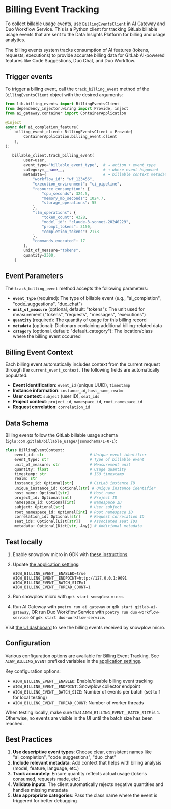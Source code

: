 # Billing Event Tracking

To collect billable usage events, use [`BillingEventsClient`](https://gitlab.com/gitlab-org/modelops/applied-ml/code-suggestions/ai-assist/-/blob/main/lib/billing_events/client.py) in AI Gateway and Duo Workflow Service.
This is a Python client for tracking GitLab billable usage events that are sent to the Data Insights Platform for billing and usage analytics.

The billing events system tracks consumption of AI features (tokens, requests, executions) to provide accurate billing data for GitLab AI-powered features like Code Suggestions, Duo Chat, and Duo Workflow.

## Trigger events

To trigger a billing event, call the `track_billing_event` method of the `BillingEventsClient` object with the desired arguments:

```python
from lib.billing_events import BillingEventsClient
from dependency_injector.wiring import Provide, inject
from ai_gateway.container import ContainerApplication

@inject
async def ai_completion_feature(
    billing_event_client: BillingEventsClient = Provide[
        ContainerApplication.billing_event.client
    ],
):

   billable_client.track_billing_event(
        user=user,
        event_type="billable_event_type",  # → action + event_type
        category=__name__,                 # → where event happened
        metadata={                         # → billable context metadata
            "workflow_id": "wf_123456",
            "execution_environment": "ci_pipeline",
            "resource_consumption": {
                "cpu_seconds": 324.5,
                "memory_mb_seconds": 1024.7,
                "storage_operations": 55
            },
            "llm_operations": {
                "token_count": 4328,
                "model_id": "claude-3-sonnet-20240229",
                "prompt_tokens": 3150,
                "completion_tokens": 2178
            },
            "commands_executed": 17
        },
        unit_of_measure="tokens",
        quantity=2300,
    )

```

## Event Parameters

The `track_billing_event` method accepts the following parameters:

- **`event_type`** (required): The type of billable event (e.g., "ai_completion", "code_suggestions", "duo_chat")
- **`unit_of_measure`** (optional, default: "tokens"): The unit used for measurement ("tokens", "requests", "messages", "executions")
- **`quantity`** (required): The quantity of usage for this billing record
- **`metadata`** (optional): Dictionary containing additional billing-related data
- **`category`** (optional, default: "default_category"): The location/class where the billing event occurred

## Billing Event Context

Each billing event automatically includes context from the current request through the `current_event_context`. The following fields are automatically populated:

- **Event identification**: `event_id` (unique UUID), `timestamp`
- **Instance information**: `instance_id`, `host_name`, `realm`
- **User context**: `subject` (user ID), `seat_ids`
- **Project context**: `project_id`, `namespace_id`, `root_namespace_id`
- **Request correlation**: `correlation_id`

## Data Schema

Billing events follow the GitLab billable usage schema (`iglu:com.gitlab/billable_usage/jsonschema/1-0-1`):

```python
class BillingEventContext:
    event_id: str                    # Unique event identifier
    event_type: str                  # Type of billable event
    unit_of_measure: str             # Measurement unit
    quantity: float                  # Usage quantity
    timestamp: str                   # ISO timestamp
    realm: str
    instance_id: Optional[str]       # GitLab instance ID
    unique_instance_id: Optional[str] # Unique instance identifier
    host_name: Optional[str]         # Host name
    project_id: Optional[int]        # Project ID
    namespace_id: Optional[int]      # Namespace ID
    subject: Optional[str]           # User subject
    root_namespace_id: Optional[int] # Root namespace ID
    correlation_id: Optional[str]    # Request correlation ID
    seat_ids: Optional[List[str]]    # Associated seat IDs
    metadata: Optional[Dict[str, Any]] # Additional metadata
```

## Test locally

1. Enable snowplow micro in GDK with [these instructions](https://docs.gitlab.com/ee/development/internal_analytics/internal_event_instrumentation/local_setup_and_debugging.html#snowplow-micro).
1. Update [the application settings](application_settings.md#how-to-update-application-settings):

   ```shell
   AIGW_BILLING_EVENT__ENABLED=true
   AIGW_BILLING_EVENT__ENDPOINT=http://127.0.0.1:9091
   AIGW_BILLING_EVENT__BATCH_SIZE=1
   AIGW_BILLING_EVENT__THREAD_COUNT=1
   ```

1. Run snowplow micro with `gdk start snowplow-micro`.
1. Run AI Gateway with `poetry run ai_gateway` or `gdk start gitlab-ai-gateway`, OR
   run Duo Workflow Service with `poetry run duo-workflow-service` or `gdk start duo-workflow-service`.

Visit [the UI dashboard](http://localhost:9091/micro/ui) to see the billing events received by snowplow micro.

## Configuration

Various configuration options are available for Billing Event Tracking.
See `AIGW_BILLING_EVENT` prefixed variables in the [application settings](application_settings.md#how-to-update-application-settings).

Key configuration options:

- `AIGW_BILLING_EVENT__ENABLED`: Enable/disable billing event tracking
- `AIGW_BILLING_EVENT__ENDPOINT`: Snowplow collector endpoint
- `AIGW_BILLING_EVENT__BATCH_SIZE`: Number of events per batch (set to 1 for local testing)
- `AIGW_BILLING_EVENT__THREAD_COUNT`: Number of worker threads

When testing locally, make sure that `AIGW_BILLING_EVENT__BATCH_SIZE` is `1`.
Otherwise, no events are visible in the UI until the batch size has been reached.

## Best Practices

1. **Use descriptive event types**: Choose clear, consistent names like "ai_completion", "code_suggestions", "duo_chat"
1. **Include relevant metadata**: Add context that helps with billing analysis (model, feature, language, etc.)
1. **Track accurately**: Ensure quantity reflects actual usage (tokens consumed, requests made, etc.)
1. **Validate inputs**: The client automatically rejects negative quantities and handles missing metadata
1. **Use appropriate categories**: Pass the class name where the event is triggered for better debugging

